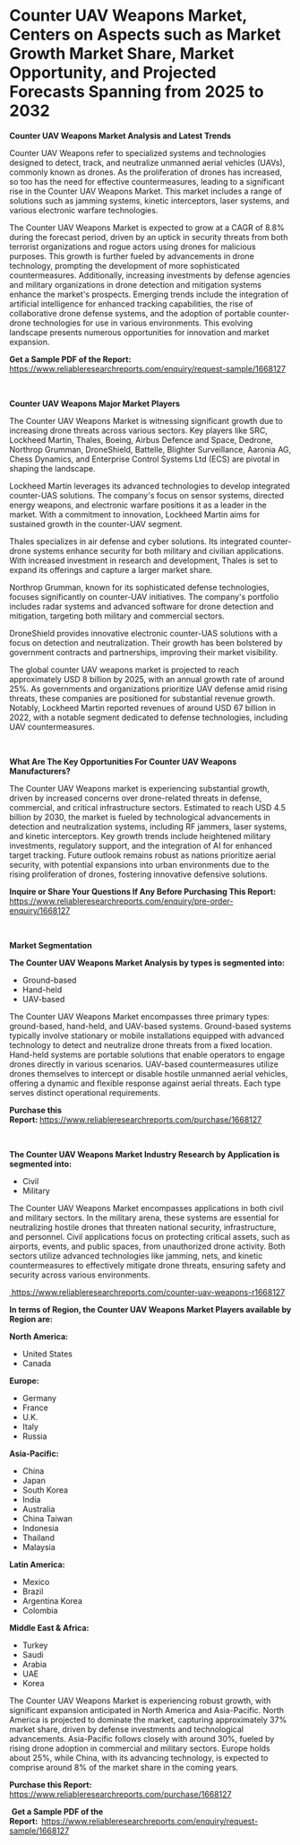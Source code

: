 <p><h1>Counter UAV Weapons Market, Centers on Aspects such as Market Growth Market Share, Market Opportunity, and Projected Forecasts Spanning from 2025 to 2032</h1></p><p><strong>Counter UAV Weapons Market Analysis and Latest Trends</strong></p>
<p><p>Counter UAV Weapons refer to specialized systems and technologies designed to detect, track, and neutralize unmanned aerial vehicles (UAVs), commonly known as drones. As the proliferation of drones has increased, so too has the need for effective countermeasures, leading to a significant rise in the Counter UAV Weapons Market. This market includes a range of solutions such as jamming systems, kinetic interceptors, laser systems, and various electronic warfare technologies.</p><p>The Counter UAV Weapons Market is expected to grow at a CAGR of 8.8% during the forecast period, driven by an uptick in security threats from both terrorist organizations and rogue actors using drones for malicious purposes. This growth is further fueled by advancements in drone technology, prompting the development of more sophisticated countermeasures. Additionally, increasing investments by defense agencies and military organizations in drone detection and mitigation systems enhance the market's prospects. Emerging trends include the integration of artificial intelligence for enhanced tracking capabilities, the rise of collaborative drone defense systems, and the adoption of portable counter-drone technologies for use in various environments. This evolving landscape presents numerous opportunities for innovation and market expansion.</p></p>
<p><strong>Get a Sample PDF of the Report:&nbsp;</strong> <a href="https://www.reliableresearchreports.com/enquiry/request-sample/1668127?utm_campaign=2761&utm_medium=2&utm_source=Github&utm_content=ia&utm_term=19042025&utm_id=counter-uav-weapons">https://www.reliableresearchreports.com/enquiry/request-sample/1668127</a></p>
<p>&nbsp;</p>
<p><strong>Counter UAV Weapons Major Market Players</strong></p>
<p><p>The Counter UAV Weapons Market is witnessing significant growth due to increasing drone threats across various sectors. Key players like SRC, Lockheed Martin, Thales, Boeing, Airbus Defence and Space, Dedrone, Northrop Grumman, DroneShield, Battelle, Blighter Surveillance, Aaronia AG, Chess Dynamics, and Enterprise Control Systems Ltd (ECS) are pivotal in shaping the landscape.</p><p>Lockheed Martin leverages its advanced technologies to develop integrated counter-UAS solutions. The company's focus on sensor systems, directed energy weapons, and electronic warfare positions it as a leader in the market. With a commitment to innovation, Lockheed Martin aims for sustained growth in the counter-UAV segment.</p><p>Thales specializes in air defense and cyber solutions. Its integrated counter-drone systems enhance security for both military and civilian applications. With increased investment in research and development, Thales is set to expand its offerings and capture a larger market share.</p><p>Northrop Grumman, known for its sophisticated defense technologies, focuses significantly on counter-UAV initiatives. The company's portfolio includes radar systems and advanced software for drone detection and mitigation, targeting both military and commercial sectors.</p><p>DroneShield provides innovative electronic counter-UAS solutions with a focus on detection and neutralization. Their growth has been bolstered by government contracts and partnerships, improving their market visibility.</p><p>The global counter UAV weapons market is projected to reach approximately USD 8 billion by 2025, with an annual growth rate of around 25%. As governments and organizations prioritize UAV defense amid rising threats, these companies are positioned for substantial revenue growth. Notably, Lockheed Martin reported revenues of around USD 67 billion in 2022, with a notable segment dedicated to defense technologies, including UAV countermeasures.</p></p>
<p>&nbsp;</p>
<p><strong>What Are The Key Opportunities For Counter UAV Weapons Manufacturers?</strong></p>
<p><p>The Counter UAV Weapons market is experiencing substantial growth, driven by increased concerns over drone-related threats in defense, commercial, and critical infrastructure sectors. Estimated to reach USD 4.5 billion by 2030, the market is fueled by technological advancements in detection and neutralization systems, including RF jammers, laser systems, and kinetic interceptors. Key growth trends include heightened military investments, regulatory support, and the integration of AI for enhanced target tracking. Future outlook remains robust as nations prioritize aerial security, with potential expansions into urban environments due to the rising proliferation of drones, fostering innovative defensive solutions.</p></p>
<p><strong>Inquire or Share Your Questions If Any Before Purchasing This Report:</strong> <a href="https://www.reliableresearchreports.com/enquiry/pre-order-enquiry/1668127?utm_campaign=2761&utm_medium=2&utm_source=Github&utm_content=ia&utm_term=19042025&utm_id=counter-uav-weapons">https://www.reliableresearchreports.com/enquiry/pre-order-enquiry/1668127</a></p>
<p>&nbsp;</p>
<p><strong>Market Segmentation</strong></p>
<p><strong>The Counter UAV Weapons Market Analysis by types is segmented into:</strong></p>
<p><ul><li>Ground-based</li><li>Hand-held</li><li>UAV-based</li></ul></p>
<p><p>The Counter UAV Weapons Market encompasses three primary types: ground-based, hand-held, and UAV-based systems. Ground-based systems typically involve stationary or mobile installations equipped with advanced technology to detect and neutralize drone threats from a fixed location. Hand-held systems are portable solutions that enable operators to engage drones directly in various scenarios. UAV-based countermeasures utilize drones themselves to intercept or disable hostile unmanned aerial vehicles, offering a dynamic and flexible response against aerial threats. Each type serves distinct operational requirements.</p></p>
<p><strong>Purchase this Report:&nbsp;</strong><a href="https://www.reliableresearchreports.com/purchase/1668127?utm_campaign=2761&utm_medium=2&utm_source=Github&utm_content=ia&utm_term=19042025&utm_id=counter-uav-weapons">https://www.reliableresearchreports.com/purchase/1668127</a></p>
<p>&nbsp;</p>
<p><strong>The Counter UAV Weapons Market Industry Research by Application is segmented into:</strong></p>
<p><ul><li>Civil</li><li>Military</li></ul></p>
<p><p>The Counter UAV Weapons Market encompasses applications in both civil and military sectors. In the military arena, these systems are essential for neutralizing hostile drones that threaten national security, infrastructure, and personnel. Civil applications focus on protecting critical assets, such as airports, events, and public spaces, from unauthorized drone activity. Both sectors utilize advanced technologies like jamming, nets, and kinetic countermeasures to effectively mitigate drone threats, ensuring safety and security across various environments.</p></p>
<p><a href="https://www.reliableresearchreports.com/counter-uav-weapons-r1668127?utm_campaign=2761&utm_medium=2&utm_source=Github&utm_content=ia&utm_term=19042025&utm_id=counter-uav-weapons">&nbsp;https://www.reliableresearchreports.com/counter-uav-weapons-r1668127</a></p>
<p><strong>In terms of Region, the Counter UAV Weapons Market Players available by Region are:</strong></p>
<p>
    <p> <strong> North America: </strong>
        <ul>
            <li>United States</li>
            <li>Canada</li>
        </ul>
        </p> 
    <p> <strong> Europe: </strong>
        <ul>
            <li>Germany</li>
            <li>France</li>
            <li>U.K.</li>
            <li>Italy</li>
            <li>Russia</li>
        </ul>
        </p> 
    <p> <strong> Asia-Pacific: </strong>
        <ul>
            <li>China</li>
            <li>Japan</li>
            <li>South Korea</li>
            <li>India</li>
            <li>Australia</li>
            <li>China Taiwan</li>
            <li>Indonesia</li>
            <li>Thailand</li>
            <li>Malaysia</li>
        </ul>
        </p> 
    <p> <strong> Latin America: </strong>
        <ul>
            <li>Mexico</li>
            <li>Brazil</li>
            <li>Argentina Korea</li>
            <li>Colombia</li>
        </ul>
        </p> 
    <p> <strong> Middle East & Africa: </strong>
        <ul>
            <li>Turkey</li>
            <li>Saudi</li>
            <li>Arabia</li>
            <li>UAE</li>
            <li>Korea</li>
        </ul>
    </p>
    </p>
<p><p>The Counter UAV Weapons Market is experiencing robust growth, with significant expansion anticipated in North America and Asia-Pacific. North America is projected to dominate the market, capturing approximately 37% market share, driven by defense investments and technological advancements. Asia-Pacific follows closely with around 30%, fueled by rising drone adoption in commercial and military sectors. Europe holds about 25%, while China, with its advancing technology, is expected to comprise around 8% of the market share in the coming years.</p></p>
<p><strong>Purchase this Report: </strong><a href="https://www.reliableresearchreports.com/purchase/1668127?utm_campaign=2761&utm_medium=2&utm_source=Github&utm_content=ia&utm_term=19042025&utm_id=counter-uav-weapons">https://www.reliableresearchreports.com/purchase/1668127</a></p>
<p>&nbsp;<strong>Get a Sample PDF of the Report:&nbsp;&nbsp;</strong><a href="https://www.reliableresearchreports.com/enquiry/request-sample/1668127?utm_campaign=2761&utm_medium=2&utm_source=Github&utm_content=ia&utm_term=19042025&utm_id=counter-uav-weapons">https://www.reliableresearchreports.com/enquiry/request-sample/1668127</a></p>
<p><strong></strong></p>
<p><p></p><p></p><p></p></p>